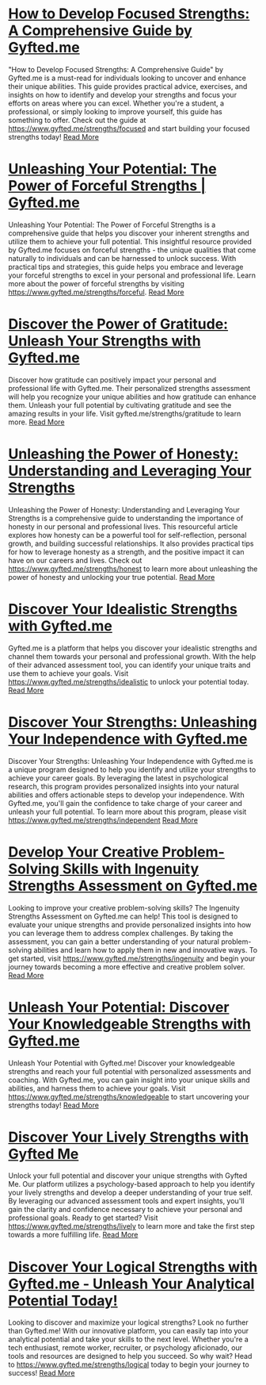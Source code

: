 # [How to Develop Focused Strengths: A Comprehensive Guide by Gyfted.me](https://www.gyfted.me/strengths/focused)

"How to Develop Focused Strengths: A Comprehensive Guide" by Gyfted.me is a must-read for individuals looking to uncover and enhance their unique abilities. This guide provides practical advice, exercises, and insights on how to identify and develop your strengths and focus your efforts on areas where you can excel. Whether you're a student, a professional, or simply looking to improve yourself, this guide has something to offer. Check out the guide at https://www.gyfted.me/strengths/focused and start building your focused strengths today! [Read More](https://www.gyfted.me/strengths/focused)

# [Unleashing Your Potential: The Power of Forceful Strengths | Gyfted.me](https://www.gyfted.me/strengths/forceful)

Unleashing Your Potential: The Power of Forceful Strengths is a comprehensive guide that helps you discover your inherent strengths and utilize them to achieve your full potential. This insightful resource provided by Gyfted.me focuses on forceful strengths - the unique qualities that come naturally to individuals and can be harnessed to unlock success. With practical tips and strategies, this guide helps you embrace and leverage your forceful strengths to excel in your personal and professional life. Learn more about the power of forceful strengths by visiting https://www.gyfted.me/strengths/forceful. [Read More](https://www.gyfted.me/strengths/forceful)

# [Discover the Power of Gratitude: Unleash Your Strengths with Gyfted.me](https://www.gyfted.me/strengths/gratitude)

Discover how gratitude can positively impact your personal and professional life with Gyfted.me. Their personalized strengths assessment will help you recognize your unique abilities and how gratitude can enhance them. Unleash your full potential by cultivating gratitude and see the amazing results in your life. Visit gyfted.me/strengths/gratitude to learn more. [Read More](https://www.gyfted.me/strengths/gratitude)

# [Unleashing the Power of Honesty: Understanding and Leveraging Your Strengths](https://www.gyfted.me/strengths/honest)

Unleashing the Power of Honesty: Understanding and Leveraging Your Strengths is a comprehensive guide to understanding the importance of honesty in our personal and professional lives. This resourceful article explores how honesty can be a powerful tool for self-reflection, personal growth, and building successful relationships. It also provides practical tips for how to leverage honesty as a strength, and the positive impact it can have on our careers and lives. Check out https://www.gyfted.me/strengths/honest to learn more about unleashing the power of honesty and unlocking your true potential. [Read More](https://www.gyfted.me/strengths/honest)

# [Discover Your Idealistic Strengths with Gyfted.me](https://www.gyfted.me/strengths/idealistic)

Gyfted.me is a platform that helps you discover your idealistic strengths and channel them towards your personal and professional growth. With the help of their advanced assessment tool, you can identify your unique traits and use them to achieve your goals. Visit https://www.gyfted.me/strengths/idealistic to unlock your potential today. [Read More](https://www.gyfted.me/strengths/idealistic)

# [Discover Your Strengths: Unleashing Your Independence with Gyfted.me](https://www.gyfted.me/strengths/independent)

Discover Your Strengths: Unleashing Your Independence with Gyfted.me is a unique program designed to help you identify and utilize your strengths to achieve your career goals. By leveraging the latest in psychological research, this program provides personalized insights into your natural abilities and offers actionable steps to develop your independence. With Gyfted.me, you'll gain the confidence to take charge of your career and unleash your full potential. To learn more about this program, please visit https://www.gyfted.me/strengths/independent [Read More](https://www.gyfted.me/strengths/independent)

# [Develop Your Creative Problem-Solving Skills with Ingenuity Strengths Assessment on Gyfted.me](https://www.gyfted.me/strengths/ingenuity)

Looking to improve your creative problem-solving skills? The Ingenuity Strengths Assessment on Gyfted.me can help! This tool is designed to evaluate your unique strengths and provide personalized insights into how you can leverage them to address complex challenges. By taking the assessment, you can gain a better understanding of your natural problem-solving abilities and learn how to apply them in new and innovative ways. To get started, visit https://www.gyfted.me/strengths/ingenuity and begin your journey towards becoming a more effective and creative problem solver. [Read More](https://www.gyfted.me/strengths/ingenuity)

# [Unleash Your Potential: Discover Your Knowledgeable Strengths with Gyfted.me](https://www.gyfted.me/strengths/knowledgeable)

Unleash Your Potential with Gyfted.me! Discover your knowledgeable strengths and reach your full potential with personalized assessments and coaching. With Gyfted.me, you can gain insight into your unique skills and abilities, and harness them to achieve your goals. Visit https://www.gyfted.me/strengths/knowledgeable to start uncovering your strengths today! [Read More](https://www.gyfted.me/strengths/knowledgeable)

# [Discover Your Lively Strengths with Gyfted Me](https://www.gyfted.me/strengths/lively)

Unlock your full potential and discover your unique strengths with Gyfted Me. Our platform utilizes a psychology-based approach to help you identify your lively strengths and develop a deeper understanding of your true self. By leveraging our advanced assessment tools and expert insights, you'll gain the clarity and confidence necessary to achieve your personal and professional goals. Ready to get started? Visit https://www.gyfted.me/strengths/lively to learn more and take the first step towards a more fulfilling life. [Read More](https://www.gyfted.me/strengths/lively)

# [Discover Your Logical Strengths with Gyfted.me - Unleash Your Analytical Potential Today!](https://www.gyfted.me/strengths/logical)

Looking to discover and maximize your logical strengths? Look no further than Gyfted.me! With our innovative platform, you can easily tap into your analytical potential and take your skills to the next level. Whether you're a tech enthusiast, remote worker, recruiter, or psychology aficionado, our tools and resources are designed to help you succeed. So why wait? Head to https://www.gyfted.me/strengths/logical today to begin your journey to success! [Read More](https://www.gyfted.me/strengths/logical)

